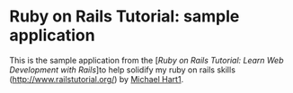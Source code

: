# Ruby on Rails Tutorial: sample application

This is the sample application from the [*Ruby on Rails Tutorial: Learn Web Development with Rails*]to help solidify my ruby on rails skills (http://www.railstutorial.org/) by [Michael Hart1](http://www.michaelhart1.com/).
